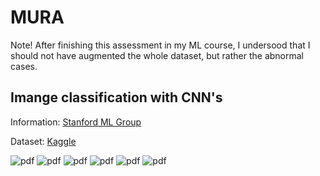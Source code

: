 # MURA

Note! After finishing this assessment in my ML course, I undersood that I should not have augmented the whole dataset, but rather the abnormal cases.

## Imange classification with CNN's

Information: [Stanford ML Group](https://stanfordmlgroup.github.io/competitions/mura/)

Dataset: [Kaggle](https://www.kaggle.com/cjinny/mura-v11)

![pdf](https://github.com/lewiuberg/mura/blob/main/Pages/1.png)
![pdf](https://github.com/lewiuberg/mura/blob/main/Pages/2.png)
![pdf](https://github.com/lewiuberg/mura/blob/main/Pages/3.png)
![pdf](https://github.com/lewiuberg/mura/blob/main/Pages/4.png)
![pdf](https://github.com/lewiuberg/mura/blob/main/Pages/5.png)
![pdf](https://github.com/lewiuberg/mura/blob/main/Pages/6.png)
